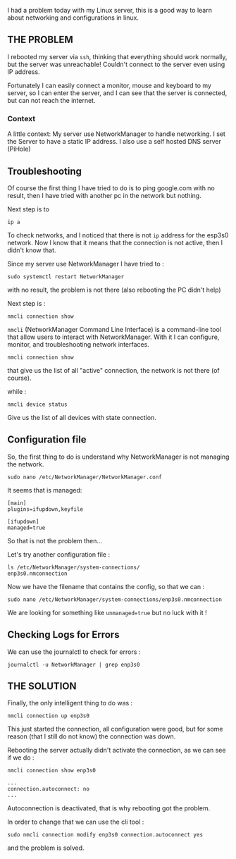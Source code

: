 I had a problem today with my Linux server, this is a good way to learn about networking and configurations in linux.

## THE PROBLEM
 I rebooted my server via `ssh`, thinking that everything should work normally, but the server was unreachable! Couldn't connect to the server even using IP address.

Fortunately I can easily connect a monitor, mouse and keyboard to my server, so I can enter the server, and I can see that the server is connected, but can not reach the internet.

### Context
A little context:
My server use NetworkManager to handle networking.
I set the Server to have a static IP address.
I also use a self hosted DNS server (PiHole)

## Troubleshooting
Of course the first thing I have tried to do is to ping google.com with no result, then I have tried with another pc in the network but nothing.

Next step is to 

```
ip a
```
To check networks, and I noticed that there is not `ip` address for the esp3s0 network. Now I know that it means that the connection is not active, then I didn't know that.

Since my server use NetworkManager I have tried to : 

```
sudo systemctl restart NetworkManager
```
with no result, the problem is not there (also rebooting the PC didn't help)

Next step is : 

```
nmcli connection show
```
`nmcli` (NetworkManager Command Line Interface) is a command-line tool that allow users to interact with NetworkManager. With it I can configure, monitor, and troubleshooting network interfaces.

```
nmcli connection show
```
that give us the list of all "active" connection, the network is not there (of course).


while :

```
nmcli device status
```
Give us the list of all devices with state connection.

## Configuration file
So, the first thing to do is understand why NetworkManager is not managing the network.

```
sudo nano /etc/NetworkManager/NetworkManager.conf
```
It seems that is managed:

```
[main]
plugins=ifupdown,keyfile

[ifupdown]
managed=true
```

So that is not the problem then...

Let's try another configuration file : 

```
ls /etc/NetworkManager/system-connections/
enp3s0.nmconnection
```

Now we have the filename that contains the config, so that we can : 
```
sudo nano /etc/NetworkManager/system-connections/enp3s0.nmconnection
```

We are looking for something like `unmanaged=true` but no luck with it ! 
## Checking Logs for Errors

We can use the journalctl to check for errors : 

```
journalctl -u NetworkManager | grep enp3s0
```

## THE SOLUTION
Finally, the only intelligent thing to do was : 

```
nmcli connection up enp3s0
```

This just started the connection, all configuration were good, but for some reason (that I still do not know) the connection was down.

Rebooting the server actually didn't activate the connection, as we can see if we do : 

```
nmcli connection show enp3s0

...
connection.autoconnect: no
...
```

Autoconnection is deactivated, that is why rebooting got the problem.

In order to change that we can use the cli tool : 

```
sudo nmcli connection modify enp3s0 connection.autoconnect yes
```

and the problem is solved.